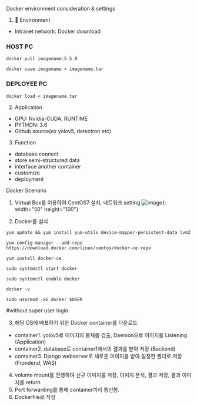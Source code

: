 Docker environment consideration & settings

1. 🚀 Environment
  - Intranet network: Docker download		
  ### HOST PC
  <pre><code>docker pull imagename:5.5.0</code></pre>
  <pre><code>docker save imagename > imagename.tar</code></pre>
  
  ### DEPLOYEE PC
  <pre><code>docker load < imagename.tar</code></pre>
  
2. Application
  - GPU: Nvidia-CUDA, RUNTIME
  - PYTHON: 3.6
  - Github source(ex yolov5, detectron etc)

3. Function
  - database connect
  - store semi-structured data
  - interface another container
  - customize
  - deployment

Docker Scenario
1. Virtual Box를 이용하여 CentOS7 설치, 네트워크 setting
![image](https://user-images.githubusercontent.com/66240947/155874683-11bd2e79-9d20-4899-b737-711f7049993f.png){: width="50" height="100"}

2. Docker를 설치
  <pre><code>yum update && yum install yum-utils device-mapper-persistent-data lvm2</code></pre>
  <pre><code>yum-config-manager --add-repo https://download.docker.com/linux/centos/docker-ce.repo</code></pre>
  <pre><code>yum install docker-ce</code></pre>
  <pre><code>sudo systemctl start docker</code></pre>
  <pre><code>sudo systemctl enable docker</code></pre>
  <pre><code>docker -v</code></pre>
  <pre><code>sudo usermod -aG docker $USER</code></pre> #without super user login
  
3. 해당 OS에 배포하기 위한 Docker container를 다운로드
  - container1. yolov5로 이미지의 물체를 검출, Daemon으로 이미지를 Listening (Application)
  - container2. database로 container1에서의 결과를 받아 저장 (Backend)
  - container3. Django webserver로 새로운 이미지를 받아 일정한 폴더로 저장 (Frondend, WAS)
4. volume mount를 진행하여 신규 이미지를 저장, 이미지 분석, 결과 저장, 결과 이미지를 return
5. Port forwarding를 통해 container끼리 통신함. 
6. Dockerfile로 작성
